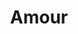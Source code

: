 ---
title: "Amour"

year: 1997

director: "Michael Haneke"

summary: "What would you do for the love of your life?"

comment: "Isn't it great to compare movies about love to titanic?"

image: "https://media.giphy.com/media/YNUWaUiseBKeI/giphy.gif"

imdb: "https://www.imdb.com/title/tt1602620/"

quotes:
---